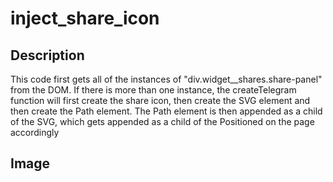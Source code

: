 # inject_share_icon

## Description
This code first gets all of the instances of "div.widget__shares.share-panel" from the DOM.
If there is more than one instance, the createTelegram function will first create the share icon, then create the SVG element and then create the Path element.
The Path element is then appended as a child of the SVG, which gets appended as a child of the <a>
Positioned on the page accordingly

## Image
